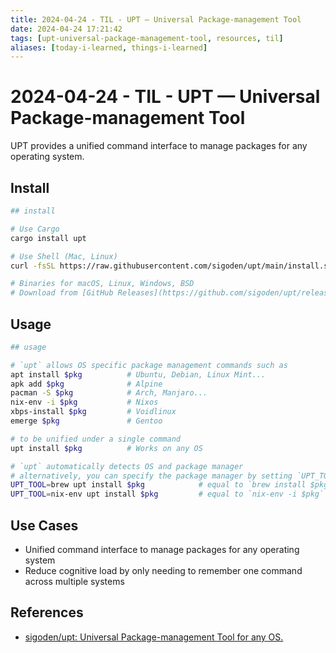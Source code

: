 ```yaml
---
title: 2024-04-24 - TIL - UPT — Universal Package-management Tool
date: 2024-04-24 17:21:42
tags: [upt-universal-package-management-tool, resources, til]
aliases: [today-i-learned, things-i-learned]
---
```



# 2024-04-24 - TIL - UPT — Universal Package-management Tool

UPT provides a unified command interface to manage packages for any operating system.


## Install

```sh
## install

# Use Cargo
cargo install upt

# Use Shell (Mac, Linux)
curl -fsSL https://raw.githubusercontent.com/sigoden/upt/main/install.sh | sh -s -- --to /usr/local/bin

# Binaries for macOS, Linux, Windows, BSD
# Download from [GitHub Releases](https://github.com/sigoden/upt/releases), unzip and add `upt` to your $PATH.
```


## Usage

```sh
## usage

# `upt` allows OS specific package management commands such as
apt install $pkg          # Ubuntu, Debian, Linux Mint...
apk add $pkg              # Alpine
pacman -S $pkg            # Arch, Manjaro...
nix-env -i $pkg           # Nixos
xbps-install $pkg         # Voidlinux
emerge $pkg               # Gentoo

# to be unified under a single command 
upt install $pkg          # Works on any OS

# `upt` automatically detects OS and package manager
# alternatively, you can specify the package manager by setting `UPT_TOOL`
UPT_TOOL=brew upt install $pkg            # equal to `brew install $pkg`
UPT_TOOL=nix-env upt install $pkg         # equal to `nix-env -i $pkg`
```


## Use Cases

- Unified command interface to manage packages for any operating system
- Reduce cognitive load by only needing to remember one command across multiple systems


## References

- [sigoden/upt: Universal Package-management Tool for any OS.](https://github.com/sigoden/upt)


